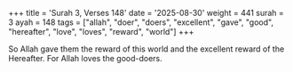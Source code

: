 +++
title = 'Surah 3, Verses 148'
date = '2025-08-30'
weight = 441
surah = 3
ayah = 148
tags = ["allah", "doer", "doers", "excellent", "gave", "good", "hereafter", "love", "loves", "reward", "world"]
+++

So Allah gave them the reward of this world and the excellent reward of the Hereafter. For Allah loves the good-doers.